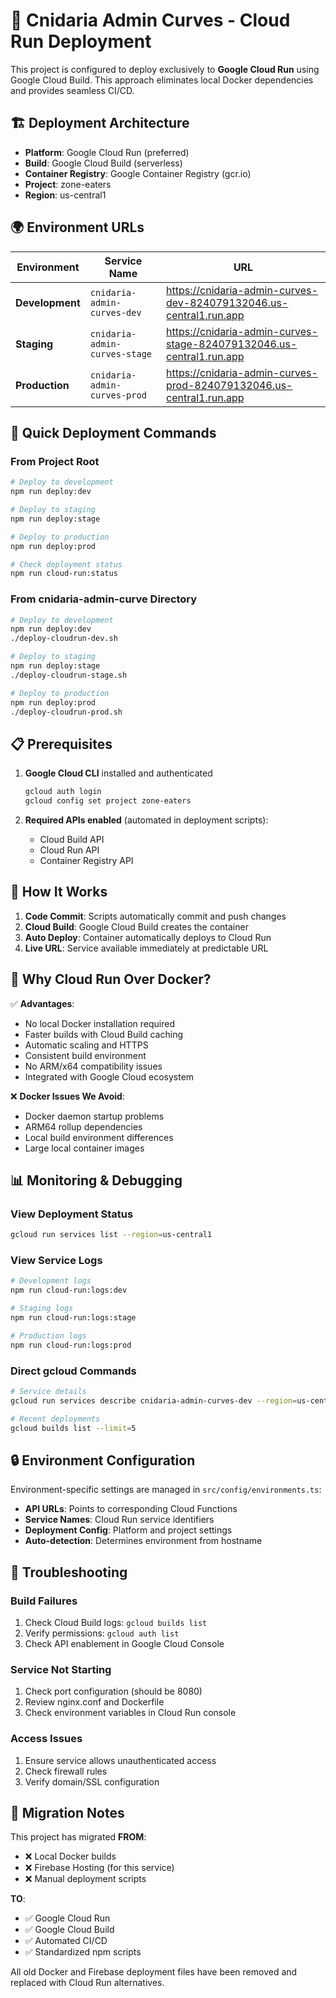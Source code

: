# 🚀 Cnidaria Admin Curves - Cloud Run Deployment

This project is configured to deploy exclusively to **Google Cloud Run** using Google Cloud Build. This approach eliminates local Docker dependencies and provides seamless CI/CD.

## 🏗️ Deployment Architecture

- **Platform**: Google Cloud Run (preferred)
- **Build**: Google Cloud Build (serverless)
- **Container Registry**: Google Container Registry (gcr.io)
- **Project**: zone-eaters
- **Region**: us-central1

## 🌍 Environment URLs

| Environment | Service Name | URL |
|-------------|--------------|-----|
| **Development** | `cnidaria-admin-curves-dev` | https://cnidaria-admin-curves-dev-824079132046.us-central1.run.app |
| **Staging** | `cnidaria-admin-curves-stage` | https://cnidaria-admin-curves-stage-824079132046.us-central1.run.app |
| **Production** | `cnidaria-admin-curves-prod` | https://cnidaria-admin-curves-prod-824079132046.us-central1.run.app |

## 🚀 Quick Deployment Commands

### From Project Root
```bash
# Deploy to development
npm run deploy:dev

# Deploy to staging  
npm run deploy:stage

# Deploy to production
npm run deploy:prod

# Check deployment status
npm run cloud-run:status
```

### From cnidaria-admin-curve Directory
```bash
# Deploy to development
npm run deploy:dev
./deploy-cloudrun-dev.sh

# Deploy to staging
npm run deploy:stage
./deploy-cloudrun-stage.sh

# Deploy to production  
npm run deploy:prod
./deploy-cloudrun-prod.sh
```

## 📋 Prerequisites

1. **Google Cloud CLI** installed and authenticated
   ```bash
   gcloud auth login
   gcloud config set project zone-eaters
   ```

2. **Required APIs enabled** (automated in deployment scripts):
   - Cloud Build API
   - Cloud Run API
   - Container Registry API

## 🔧 How It Works

1. **Code Commit**: Scripts automatically commit and push changes
2. **Cloud Build**: Google Cloud Build creates the container
3. **Auto Deploy**: Container automatically deploys to Cloud Run
4. **Live URL**: Service available immediately at predictable URL

## 🎯 Why Cloud Run Over Docker?

✅ **Advantages**:
- No local Docker installation required
- Faster builds with Cloud Build caching
- Automatic scaling and HTTPS
- Consistent build environment
- No ARM/x64 compatibility issues
- Integrated with Google Cloud ecosystem

❌ **Docker Issues We Avoid**:
- Docker daemon startup problems
- ARM64 rollup dependencies
- Local build environment differences
- Large local container images

## 📊 Monitoring & Debugging

### View Deployment Status
```bash
gcloud run services list --region=us-central1
```

### View Service Logs
```bash
# Development logs
npm run cloud-run:logs:dev

# Staging logs  
npm run cloud-run:logs:stage

# Production logs
npm run cloud-run:logs:prod
```

### Direct gcloud Commands
```bash
# Service details
gcloud run services describe cnidaria-admin-curves-dev --region=us-central1

# Recent deployments
gcloud builds list --limit=5
```

## 🔒 Environment Configuration

Environment-specific settings are managed in `src/config/environments.ts`:

- **API URLs**: Points to corresponding Cloud Functions
- **Service Names**: Cloud Run service identifiers  
- **Deployment Config**: Platform and project settings
- **Auto-detection**: Determines environment from hostname

## 🚨 Troubleshooting

### Build Failures
1. Check Cloud Build logs: `gcloud builds list`
2. Verify permissions: `gcloud auth list`
3. Check API enablement in Google Cloud Console

### Service Not Starting
1. Check port configuration (should be 8080)
2. Review nginx.conf and Dockerfile
3. Check environment variables in Cloud Run console

### Access Issues
1. Ensure service allows unauthenticated access
2. Check firewall rules
3. Verify domain/SSL configuration

## 📝 Migration Notes

This project has migrated **FROM**:
- ❌ Local Docker builds
- ❌ Firebase Hosting (for this service)
- ❌ Manual deployment scripts

**TO**:
- ✅ Google Cloud Run
- ✅ Google Cloud Build
- ✅ Automated CI/CD
- ✅ Standardized npm scripts

All old Docker and Firebase deployment files have been removed and replaced with Cloud Run alternatives.
